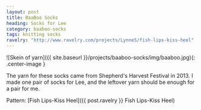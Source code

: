 ```yaml
---
layout: post
title: BaaBoo Socks
heading: Socks for Lee
category: baaboo-socks
tags: knitting socks
ravelry: "http://www.ravelry.com/projects/LynneS/fish-lips-kiss-heel"
---
```

![Skein of yarn]({{ site.baseurl }}/projects/baaboo-socks/img/baaboo.jpg){: .center-image }

The yarn for these socks came from Shepherd's Harvest Festival in 2013. I made one pair of socks for Lee, and the leftover yarn should be enough for a pair for me.

Pattern: [Fish Lips-Kiss Heel]({{ post.ravelry }} Fish Lips-Kiss Heel)